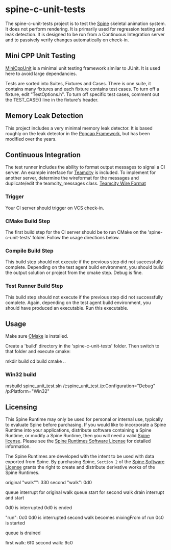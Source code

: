 # spine-c-unit-tests

The spine-c-unit-tests project is to test the [Spine](http://esotericsoftware.com) skeletal animation system. It does not perform rendering.  It is primarily used for regression testing and leak detection.  It is designed to be run from a Continuous Integration server and to passively verify changes automatically on check-in.

## Mini CPP Unit Testing
[MiniCppUnit](https://sourceforge.net/p/minicppunit/wiki/Home/) is a minimal unit testing framework similar to JUnit.  It is used here to avoid large dependancies.

Tests are sorted into Suites, Fixtures and Cases.  There is one suite, it contains many fixtures and each fixture contains test cases.  To turn off a fixture, edit "TestOptions.h".  To turn off specific test cases, comment out the TEST_CASE() line in the fixture's header.

## Memory Leak Detection
This project includes a very minimal memory leak detector.  It is based roughly on the leak detector in the [Popcap Framework](https://sourceforge.net/projects/popcapframework/?source=directory), but has been modified over the years.

## Continuous Integration
The test runner includes the ability to format output messages to signal a CI server.  An example interface for [Teamcity](https://www.jetbrains.com/teamcity/) is included.  To implement for another server, determine the wireformat for the messages and duplicate/edit the teamcity_messages class. [Teamcity Wire Format](https://confluence.jetbrains.com/display/TCD10/Build+Script+Interaction+with+TeamCity)

### Trigger
Your CI server should trigger on VCS check-in.

### CMake Build Step
The first build step for the CI server should be to run CMake on the 'spine-c-unit-tests' folder.  Follow the usage directions below.

### Compile Build Step
This build step should not execute if the previous step did not successfully complete.
Depending on the test agent build environment, you should build the output solution or project from the cmake step.  Debug is fine.

### Test Runner Build Step
This build step should not execute if the previous step did not successfully complete.
Again, depending on the test agent build environment, you should have produced an executable.  Run this executable. 


## Usage
Make sure [CMake](https://cmake.org/download/) is installed.

Create a 'build' directory in the 'spine-c-unit-tests' folder.  Then switch to that folder and execute cmake:

mkdir build
cd build
cmake ..

### Win32 build
msbuild spine_unit_test.sln /t:spine_unit_test /p:Configuration="Debug" /p:Platform="Win32"


## Licensing
This Spine Runtime may only be used for personal or internal use, typically to evaluate Spine before purchasing. If you would like to incorporate a Spine Runtime into your applications, distribute software containing a Spine Runtime, or modify a Spine Runtime, then you will need a valid [Spine license](https://esotericsoftware.com/spine-purchase). Please see the [Spine Runtimes Software License](https://github.com/EsotericSoftware/spine-runtimes/blob/master/LICENSE) for detailed information.

The Spine Runtimes are developed with the intent to be used with data exported from Spine. By purchasing Spine, `Section 2` of the [Spine Software License](https://esotericsoftware.com/files/license.txt) grants the right to create and distribute derivative works of the Spine Runtimes.

original "walk"": 330
second "walk": 0d0

queue interrupt for original walk
queue start for second walk
drain interrupt and start

0d0 is interrupted
0d0 is ended

"run": 0c0
 0d0 is interrupted
 second walk becomes mixingFrom of run
 0c0 is started

 queue is drained

 first walk: 6f0
 second walk: 9c0
